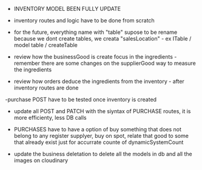 - INVENTORY MODEL BEEN FULLY UPDATE
- inventory routes and logic have to be done from scratch

- for the future, everything name with "table" supose to be rename because we dont create tables, we creata "salesLocation" - ex ITable / model table / createTable

- review how the businessGood is create focus in the ingredients - remember there are some changes on the supplierGood way to measure the ingredients
- review how orders deduce the ingredients from the inventory - after inventory routes are done

-purchase POST have to be tested once inventory is created

- update all POST and PATCH with the siyntax of PURCHASE routes, it is more efficienty, less DB calls

- PURCHASES have to have a option of buy something that does not belong to any register supplyer, buy on spot, relate that good to some that already exist just for accurrate counte of dynamicSystemCount

- update the business deletation to delete all the models in db and all the images on cloudinary